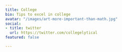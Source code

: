 ```yaml
---
title: College
bio: Tips to excel in college
avatar: "/images/art-more-important-than-math.jpg"
social:
- title: twitter
  url: https://twitter.com/collegelytical
featured: false

---
```

